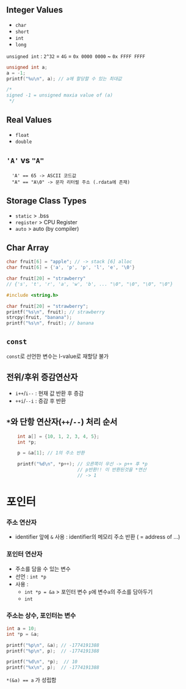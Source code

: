 ## Integer Values

- `char`
- `short`
- `int`
- `long`


`unsigned int` : `2^32` = `4G` = `0x 0000 0000` ~ `0x FFFF FFFF`
```c++
unsigned int a;
a = -1;
printf("%u\n", a); // a에 할당할 수 있는 최대값

/* 
signed -1 = unsigned maxia value of (a)
 */

```

## Real Values

- `float`
- `double`


## `'A'` vs `"A"`

```
  'A' == 65 -> ASCII 코드값
  "A" == "A\0" -> 문자 리터럴 주소 (.rdata에 존재)
```


## Storage Class Types

- `static` > .bss
- `register` > CPU Register
- `auto` > auto (by compiler)

## Char Array
```c++
char fruit[6] = "apple"; // -> stack [6] alloc
char fruit[6] = {'a', 'p', 'p', 'l', 'e', '\0'}
```
```c++
char fruit[20] = "strawberry"
// {'s', 't', 'r', 'a', 'w', 'b', ... "\0", "\0", "\0", "\0"}

```
```c++
#include <string.h>

char fruit[20] = "strawberry";
printf("%s\n", fruit); // strawberry
strcpy(fruit, "banana");
printf("%s\n", fruit); // banana
```

## `const`
`const`로 선언한 변수는 l-value로 재할당 불가

## 전위/후위 증감연산자


- `i++`/`i--` : 현재 값 반환 후 증감
- `++i`/`--i` : 증감 후 반환


## `*`와 단항 연산자(`++`/`--`) 처리 순서
```c++
    int a[] = {10, 1, 2, 3, 4, 5};
    int *p;

    p = &a[1]; // 1의 주소 반환

    printf("%d\n", *p++); // 오른쪽이 우선 -> p++ 후 *p
                          // p반환!! 이 반환된것을 *연산
                          // -> 1
```

# 포인터


### 주소 연산자

- identifier 앞에 `&` 사용 : identifier의 메모리 주소 반환 ( = address of ...)

### 포인터 연산자

- 주소를 담을 수 있는 변수
- 선언 : `int *p`
- 사용 : 
  - `int *p = &a` > 포인터 변수 `p`에 변수`a`의 주소를 담아두기
  - `int `

### **주소는 상수, 포인터는 변수**
```c++
int a = 10;
int *p = &a;

printf("%p\n", &a); // -1774191388
printf("%p\n", p);  // -1774191388

printf("%d\n", *p);  // 10
printf("%x\n", p);  // -1774191388

```
 `*(&a) == a` 가 성립함

